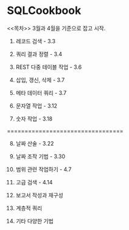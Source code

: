 # SQLCookbook

<<목차>> 3월과 4월을 기준으로 잡고 시작.

1. 레코드 검색 - 3.3 

2. 쿼리 결과 정렬 - 3.4

3. REST 다중 테이블 작업 - 3.6

4. 삽입, 갱신, 삭제 - 3.7

5. 메타 데이터 쿼리 - 3.7

6. 문자열 작업 - 3.12

7. 숫자 작업 - 3.18

=================================

8. 날짜 산술 - 3.22

9. 날짜 조작 기법 - 3.30

10. 범위 관련 작업하기 - 4.7

11. 고급 검색 - 4.14

12. 보고서 작성과 재구성

13. 계층적 쿼리

14. 기타 다양한 기법
